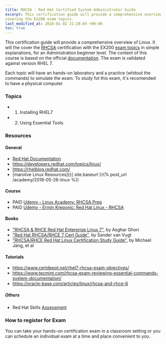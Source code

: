 ```yaml
---
title: RHCSA - Red Hat Certified System Administrator Guide
excerpt: This certification guide will provide a comprehensive overview of Linux RHEL 7,
covering the EX200 exam topics.
last_modified_at: 2018-01-02 21:28:04 +00:00
toc: true
---
```


This certification guide will provide a comprehensive overview of Linux. It will the cover the [RHCSA](https://www.redhat.com/en/services/certification/rhcsa) certification with the EX200 [exam topics](https://www.redhat.com/en/services/training/ex200-red-hat-certified-system-administrator-rhcsa-exam) in simple explanations, for an Administration beginner level. The content of this course is based on the official [documentation](https://access.redhat.com/documentation/en-us/red_hat_enterprise_linux/7/). The exam is validated against version RHEL 7.

Each topic will have an hands-on laboratory and a practice (whitout the commands) to simulate the exam.
To study fot this exam, it's recomended to have a physical computer 


### Topics
* 1. Installing RHEL7
* 2. Using Essential Tools

### Resources

#### General
* [Red Hat Documentation](https://access.redhat.com/documentation/en-us/red_hat_enterprise_linux)
* https://developers.redhat.com/topics/linux/
* https://rhelblog.redhat.com/
* [marolive Linux Resources]({{ site.baseurl }}{% post_url /academy/2018-05-26-linux %})

#### Course
* PAID [Udemy - Linux Academy: RHCSA Prep](https://www.udemy.com/linux-academy-red-hat-certified-systems-administrator-prep/)
* PAID [Udemy - Ermin Kreponic: Red Hat Linux - RHCSA](https://www.udemy.com/red-hat-linux-centos-rhcsa/)

#### Books
* ["RHCSA & RHCE Red Hat Enterprise Linux 7"](https://www.amazon.com/dp/1495148203), by Asghar Ghori
* ["Red Hat RHCSA/RHCE 7 Cert Guide"](https://www.amazon.com/dp/0789754053), by Sander van Vugt
* ["RHCSA/RHCE Red Hat Linux Certification Study Guide"](https://www.amazon.com/dp/0071841962), by Michael Jang, et al

#### Tutorials
* https://www.certdepot.net/rhel7-rhcsa-exam-objectives/
* https://www.tecmint.com/rhcsa-exam-reviewing-essential-commands-system-documentation/
* https://oracle-base.com/articles/linux/rhcsa-and-rhce-6

##### Others
* Red Hat Skills [Assessment](https://www.redhat.com/rhtapps/assessment/)

### How to register for Exam
You can take your hands-on certification exam in a classroom setting or you can schedule an individual exam at a time and place convenient to you.
